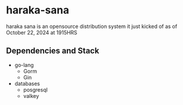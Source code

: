 # haraka-sana

haraka sana is an opensource distribution system it just kicked of as of October 22, 2024
at 1915HRS

## Dependencies and Stack
- go-lang
   - Gorm
   - Gin
- databases
    - posgresql
    - valkey
